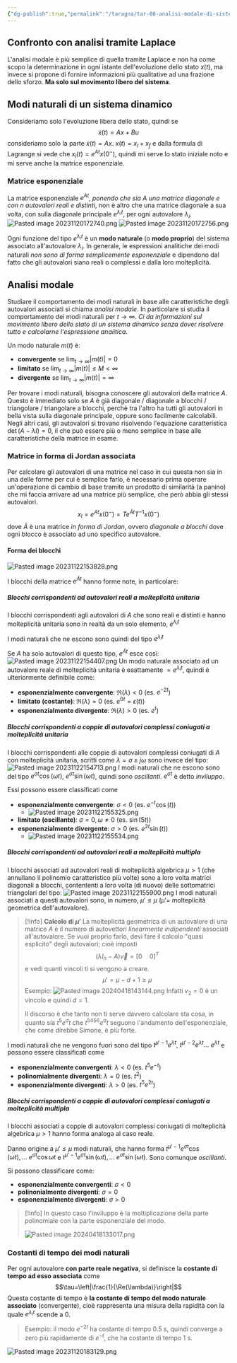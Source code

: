 ```yaml
---
{"dg-publish":true,"permalink":"/taragna/tar-08-analisi-modale-di-sistemi-dinamici-lti-tc/"}
---
```


## Confronto con analisi tramite Laplace
L'analisi modale è più semplice di quella tramite Laplace e non ha come scopo la determinazione in ogni istante dell'evoluzione dello stato $x(t)$,  ma invece si propone di fornire informazioni più qualitative ad una frazione dello sforzo.
**Ma solo sul movimento libero del sistema**.
## Modi naturali di un sistema dinamico
Consideriamo solo l'evoluzione libera dello stato, quindi se $$\dot{x}(t)=Ax+Bu$$
consideriamo solo la parte $\dot{x}(t)=Ax$. 
$x(t)=x_l+x_f$ e dalla formula di Lagrange si vede che $x_l(t)=e^{At}x(0^-)$, quindi mi serve lo stato iniziale noto e mi serve anche la matrice esponenziale. 
### Matrice esponenziale
La matrice esponenziale $e^{At}$, *ponendo che sia $A$ una matrice diagonale e con $n$ autovalori reali e distinti*, non è altro che una matrice diagonale a sua volta, con sulla diagonale principale $e^{\lambda_it}$, per ogni autovalore $\lambda_i$.
![Pasted image 20231120172740.png](/img/user/img/Pasted%20image%2020231120172740.png)
![Pasted image 20231120172756.png](/img/user/img/Pasted%20image%2020231120172756.png)

Ogni funzione del tipo $e^{\lambda_i t}$ è un **modo naturale** (o **modo proprio**) del sistema associato all'autovalore $\lambda_i$.
In generale, le espressioni analitiche dei modi naturali *non sono di forma semplicemente esponenziale* e dipendono dal fatto che gli autovalori siano reali o complessi e dalla loro molteplicità.
## Analisi modale
Studiare il comportamento dei modi naturali in base alle caratteristiche degli autovalori associati si chiama *analisi modale*.
In particolare si studia il comportamento dei modi naturali per $t\to\infty$. 
*Ci da informazioni sul movimento libero dello stato di un sistema dinamico senza dover risolvere tutto e calcolarne l'espressione anaiitica*.

Un modo naturale $m(t)$ è:
- **convergente** se $\lim_{t\to\infty}|m(t)|=0$
- **limitato** se $\lim_{t\to\infty}|m(t)|\le M<\infty$
- **divergente** se $\lim_{t\to\infty}|m(t)|=\infty$

Per trovare i modi naturali, bisogna conoscere gli autovalori della matrice $A$. Questo è immediato solo se $A$ è già diagonale / diagonale a blocchi / triangolare / triangolare a blocchi, perchè tra l'altro ha tutti gli autovalori in bella vista sulla diagonale principale, oppure sono facilmente calcolabili.
Negli altri casi, gli autovalori si trovano risolvendo l'equazione caratteristica $\det(A - \lambda I) = 0$, il che può essere più o meno semplice in base alle caratteristiche della matrice in esame. 
### Matrice in forma di Jordan associata
Per calcolare gli autovalori di una matrice nel caso in cui questa non sia in una delle forme per cui è semplice farlo, è necessario prima operare un'operazione di cambio di base tramite un prodotto di similarità (a panino) che mi faccia arrivare ad una matrice più semplice, che però abbia gli stessi autovalori.
$$x_l=e^{At}x(0^-)=Te^{\tilde{A}t}T^{-1}x(0^-)$$
dove $\tilde{A}$ è una matrice *in forma di Jordan*, ovvero *diagonale a blocchi* dove ogni blocco è associato ad uno specifico autovalore.
#### Forma dei blocchi
![Pasted image 20231122153828.png](/img/user/img/Pasted%20image%2020231122153828.png)

I blocchi della matrice $e^{\tilde{A}t}$ hanno forme note, in particolare:
##### Blocchi corrispondenti ad autovalori reali a molteplicità unitaria
I blocchi corrispondenti agli autovalori di $A$ che sono reali e distinti e hanno molteplicità unitaria sono in realtà da un solo elemento, $e^{\lambda_i t}$

I modi naturali che ne escono sono quindi del tipo $e^{\lambda_i t}$

Se $A$ ha solo autovalori di questo tipo, $e^{\tilde{A}t}$ esce così: ![Pasted image 20231122154407.png](/img/user/img/Pasted%20image%2020231122154407.png)
Un modo naturale associato ad un autovalore reale di molteplicità unitaria è esattamente $=e^{\lambda_i t}$, quindi è ulteriormente definibile come:
- **esponenzialmente convergente**: $\Re(\lambda)<0$ (es. $e^{-2t}$)
- **limitato (costante)**: $\Re(\lambda)=0$ (es. $e^{0t}=\epsilon(t)$)
- **esponenzialmente divergente**: $\Re(\lambda)>0$ (es. $e^{t}$) 
##### Blocchi corrispondenti a coppie di autovalori complessi coniugati a molteplicità unitaria
I blocchi corrispondenti alle coppie di autovalori complessi coniugati di $A$ con molteplicità unitaria, scritti come $\lambda=\sigma\pm j\omega$ sono invece del tipo: ![Pasted image 20231122154713.png](/img/user/img/Pasted%20image%2020231122154713.png)
I modi naturali che ne escono sono del tipo $e^{\sigma t}\cos(\omega t)$, $e^{\sigma t}\sin(\omega t)$, quindi sono *oscillanti*. $e^{\sigma t}$ è detto *inviluppo*.

Essi possono essere classificati come
- **esponenzialmente convergente**: $\sigma<0$ (es. $e^{-t}\cos(t$))
	- ![Pasted image 20231122155325.png](/img/user/img/Pasted%20image%2020231122155325.png)
- **limitato (oscillante)**: $\sigma=0, \omega\ne0$ (es. $\sin(5t$))
- **esponenzialmente divergente**: $\sigma>0$ (es. $e^{2t}\sin(t$))
	- ![Pasted image 20231122155534.png](/img/user/img/Pasted%20image%2020231122155534.png)
##### Blocchi corrispondenti ad autovalori reali a molteplicità multipla
I blocchi associati ad autovalori reali di molteplicità algebrica $\mu>1$ (che annullano il polinomio caratteristico più volte) sono a loro volta matrici diagonali a blocchi, contententi a loro volta (di nuovo) delle sottomatrici triangolari del tipo: ![Pasted image 20231122155900.png](/img/user/img/Pasted%20image%2020231122155900.png)
I modi naturali associati a questi autovalori sono, in numero, $\mu'\le\mu$ ($\mu'=$ molteplicità geometrica dell'autovalore).

>[!Info]
>**Calcolo di $\mu'$**
>La molteplicità geometrica di un autovalore di una matrice $A$ è il numero di autovettori *linearmente indipendenti* associati all'autovalore.
>Se vuoi proprio farlo, devi fare il calcolo "quasi esplicito" degli autovalori; cioè imposti $$(\lambda I_n-A)\vec{v}=[0\quad0]^T$$ e vedi quanti vincoli ti si vengono a creare.
>$$\mu'=\mu-d+1\ge\mu$$
>Esempio: ![Pasted image 20240418143144.png](/img/user/img/Pasted%20image%2020240418143144.png)
>Infatti $v_2=0$ è un vincolo e quindi $d=1$.
>
>Il discorso è che tanto non ti serve davvero calcolare sta cosa, in quanto sia $t^5e^{\sigma}t$ che $t^{5456}e^{\sigma}t$ seguono l'andamento dell'esponenziale, che come direbbe Simone, è più forte.
 
I modi naturali che ne vengono fuori sono del tipo $t^{\mu'-1}{e^{\lambda t}},\ t^{\mu'-2}{e^{\lambda t}}...\ {e^{\lambda t}}$ e possono essere classificati come
- **esponenzialmente convergenti**: $\lambda<0$ (es. $t^5e^{-t}$)
- **polinomialmente divergenti**: $\lambda=0$ (es. $t^2$)
- **esponenzialmente divergenti**: $\lambda>0$ (es. $t^5e^{2t}$)
##### Blocchi corrispondenti a coppie di autovalori complessi coniugati a molteplicità multipla
I blocchi associati a coppie di autovalori complessi coniugati di molteplicità algebrica $\mu>1$ hanno forma analoga al caso reale.

Danno origine a $\mu'\le\mu$ modi naturali, che hanno forma $t^{\mu'-1}e^{\sigma t}\cos(\omega t),...\ e^{\sigma t}\cos{\omega t}$ e $t^{\mu'-1}e^{\sigma t}\sin(\omega t),...\ e^{\sigma t}\sin(\omega t)$.
Sono comunque *oscillanti*.

Si possono classificare come:
- **esponenzialmente convergenti**: $\sigma<0$
- **polinonialmente divergenti**: $\sigma=0$
- **esponenzialmente divergenti**: $\sigma>0$

>[!info]
>In questo caso l'inviluppo è la moltiplicazione della parte polinomiale con la parte esponenziale del modo.
>
>![Pasted image 20240418133017.png](/img/user/img/Pasted%20image%2020240418133017.png)
### Costanti di tempo dei modi naturali
Per ogni autovalore **con parte reale negativa**, si definisce la **costante di tempo ad esso associata** come $$\tau=\left|\frac{1}{\Re(\lambda)}\right|$$
Questa costante di tempo è **la costante di tempo del modo naturale associato** (convergente), cioè rappresenta una misura della rapidità con la quale $e^{\lambda_i t}$ scende a $0$. 
>Esempio: il modo $e^{-2t}$ ha costante di tempo $0.5$ s, quindi converge a zero più rapidamente di $e^{-t}$, che ha costante di tempo $1$ s.

![Pasted image 20231120183129.png](/img/user/img/Pasted%20image%2020231120183129.png)